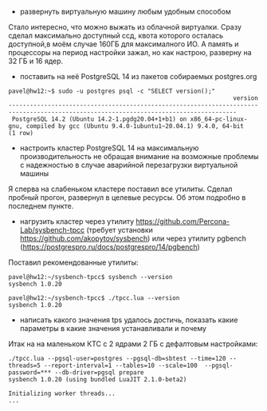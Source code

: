  - развернуть виртуальную машину любым удобным способом

Стало интересно, что можно выжать из облачной виртуалки. Сразу сделал максимально доступный ссд, квота которого осталась доступной,в моём случае 160ГБ для максималного ИО. А память и процессоры на период настройки зажал, но как настрою, разверну на 32 ГБ и 16 ядер.
 - поставить на неё PostgreSQL 14 из пакетов собираемых postgres.org

``` console
pavel@hw12:~$ sudo -u postgres psql -c "SELECT version();"
                                                               version
--------------------------------------------------------------------------------------------------------------------------------------
 PostgreSQL 14.2 (Ubuntu 14.2-1.pgdg20.04+1+b1) on x86_64-pc-linux-gnu, compiled by gcc (Ubuntu 9.4.0-1ubuntu1~20.04.1) 9.4.0, 64-bit
(1 row)
```

 - настроить кластер PostgreSQL 14 на максимальную производительность не
обращая внимание на возможные проблемы с надежностью в случае
аварийной перезагрузки виртуальной машины

Я сперва на слабеньком кластере поставил все утилиты. Сделал пробный прогон, развернул в целевые ресурсы. Об этом подробно в последнем пункте.

 - нагрузить кластер через утилиту
https://github.com/Percona-Lab/sysbench-tpcc (требует установки
https://github.com/akopytov/sysbench) или через утилиту pgbench (https://postgrespro.ru/docs/postgrespro/14/pgbench)

Поставил рекомендованные утилиты:
``` console
pavel@hw12:~/sysbench-tpcc$ sysbench --version
sysbench 1.0.20
```

``` console
pavel@hw12:~/sysbench-tpcc$ ./tpcc.lua --version
sysbench 1.0.20
```

 - написать какого значения tps удалось достичь, показать какие параметры в
какие значения устанавливали и почему

Итак на на маленьком КТС с 2 ядрами 2 ГБ с дефалтовым настройками:
```
./tpcc.lua --pgsql-user=postgres --pgsql-db=sbtest --time=120 --threads=5 --report-interval=1 --tables=10 --scale=100  --pgsql-password=*** --db-driver=pgsql prepare
sysbench 1.0.20 (using bundled LuaJIT 2.1.0-beta2)

Initializing worker threads...
...
```
